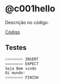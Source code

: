 # @c001hello

Descrição no código.

[Código](https://github.com/qxcodefup/arcade/blob/master/base/c001hello/.cache/draft.c)

## Testes

``` py
>>>>>>>> INSERT
======== EXPECT
Seja Bem vindo
Oi mundo!
<<<<<<<< FINISH
```
